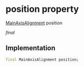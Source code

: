 


# position property






[MainAxisAlignment](https://api.flutter.dev/flutter/rendering/MainAxisAlignment.html) position
  
_final_






## Implementation

```dart
final MainAxisAlignment position;


```







